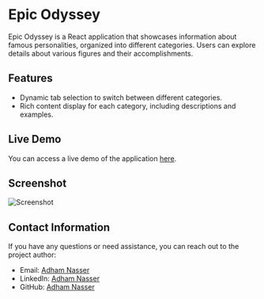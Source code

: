 # Epic Odyssey

Epic Odyssey is a React application that showcases information about famous personalities, organized into different categories. Users can explore details about various figures and their accomplishments.

## Features

- Dynamic tab selection to switch between different categories.
- Rich content display for each category, including descriptions and examples.

## Live Demo

You can access a live demo of the application [here](https://epic-odyssey.netlify.app/).

## Screenshot

![Screenshot](/screenshot.png)

## Contact Information

If you have any questions or need assistance, you can reach out to the project author:

- Email: [Adham Nasser](mailto:adhamxiii@gmail.com)
- LinkedIn: [Adham Nasser](https://www.linkedin.com/in/adham-nasser-xiii/)
- GitHub: [Adham Nasser](https://github.com/Adham-XIII)
